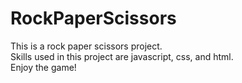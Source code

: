 # RockPaperScissors
This is a rock paper scissors project. <br>
Skills used in this project are javascript, css, and html. <br>
Enjoy the game!
